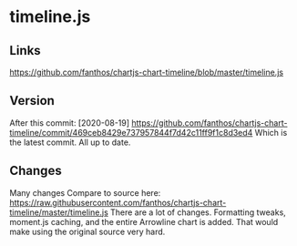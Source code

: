 # timeline.js
## Links
https://github.com/fanthos/chartjs-chart-timeline/blob/master/timeline.js

## Version
After this commit: [2020-08-19] 
https://github.com/fanthos/chartjs-chart-timeline/commit/469ceb8429e737957844f7d42c11ff9f1c8d3ed4
Which is the latest commit. All up to date.

## Changes
Many changes
Compare to source here: https://raw.githubusercontent.com/fanthos/chartjs-chart-timeline/master/timeline.js
There are a lot of changes. Formatting tweaks, moment.js caching, and the entire Arrowline chart is added.
That would make using the original source very hard.